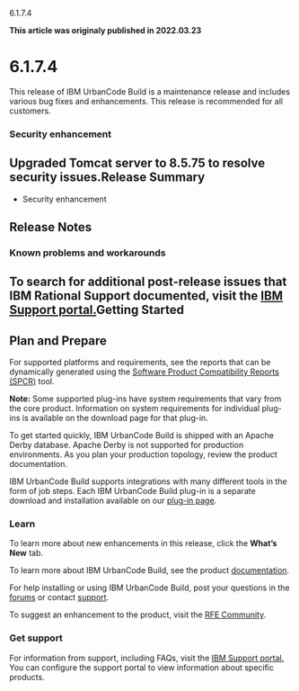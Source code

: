





6.1.7.4

**This article was originaly published in 2022.03.23**


6.1.7.4
=======




This release of IBM UrbanCode Build is a maintenance release and includes various bug fixes and enhancements. This release is recommended for all customers.
### Security enhancement


Upgraded Tomcat server to 8.5.75 to resolve security issues.Release Summary
---------------

  
* Security enhancement

Release Notes
-------------

  
### Known problems and workarounds


To search for additional post-release issues that IBM Rational Support documented, visit the [IBM Support portal.](https://www.ibm.com/mysupport/s/?language=en_US)Getting Started
---------------

  
Plan and Prepare
----------------


For supported platforms and requirements, see the reports that can be dynamically generated using the [Software Product Compatibility Reports (SPCR)](https://www.ibm.com/software/reports/compatibility/clarity/index.html) tool.


**Note:** Some supported plug-ins have system requirements that vary from the core product. Information on system requirements for individual plug-ins is available on the download page for that plug-in.

To get started quickly, IBM UrbanCode Build is shipped with an Apache Derby database. Apache Derby is not supported for production environments. As you plan your production topology, review the product documentation.


IBM UrbanCode Build supports integrations with many different tools in the form of job steps. Each IBM UrbanCode Build plug-in is a separate download and installation available on our [plug-in page](https://urbancode.github.io/IBM-UCx-PLUGIN-DOCS/).


### Learn


To learn more about new enhancements in this release, click the **What’s New** tab.


To learn more about IBM UrbanCode Build, see the product [documentation](https://www.ibm.com/support/knowledgecenter/SS8NMD).


For help installing or using IBM UrbanCode Build, post your questions in the [forums](https://developer.ibm.com/answers?community=urbancode) or contact  [support](http://www-947.ibm.com/support/entry/portal/support?brandind=Rational).


To suggest an enhancement to the product, visit the [RFE Community](http://www.ibm.com/developerworks/rfe/execute?use_case=submitRfe).


### Get support


For information from support, including FAQs, visit the [IBM Support portal.](http://www-947.ibm.com/support/entry/portal/support?brandind=Rational) You can configure the support portal to view information about specific products.






